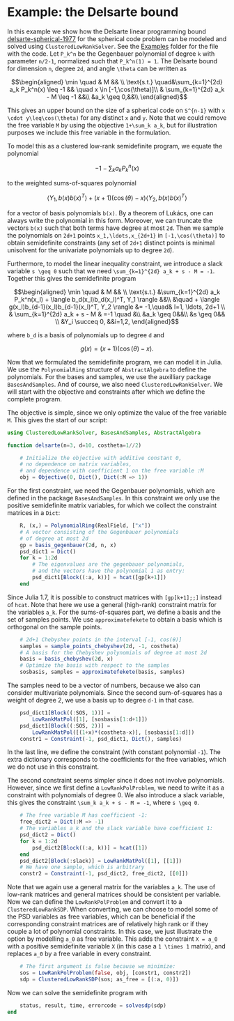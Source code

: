 # Example: the Delsarte bound

In this example we show how the Delsarte linear programming bound [delsarte-spherical-1977](@cite) for the spherical code problem can be modeled and solved using `ClusteredLowRankSolver`. See the [Examples](https://github.com/nanleij/ClusteredLowRankSolver.jl/tree/main/examples) folder for the file with the code. Let ``P_k^n`` be the Gegenbauer polynomial of degree ``k`` with parameter ``n/2-1``, normalized such that ``P_k^n(1) = 1``. The Delsarte bound for dimension ``n``, degree ``2d``, and angle ``\theta`` can be written as
```math
\begin{aligned}
    \min \quad & M && \\
    \text{s.t.} \quad&\sum_{k=1}^{2d} a_k P_k^n(x) \leq -1 && \quad x \in [-1,\cos(\theta)]\\
     & \sum_{k=1}^{2d} a_k  -  M \leq -1 &&\\
     &a_k \geq 0,&&\\
\end{aligned}
```
This gives an upper bound on the size of a spherical code on ``S^{n-1}`` with ``x \cdot y\leq\cos(\theta)`` for any distinct ``x`` and ``y``. Note that we could remove the free variable ``M`` by using the objective ``1+\sum_k a_k``, but for illustration purposes we include this free variable in the formulation.

To model this as a clustered low-rank semidefinite program, we equate the polynomial
```math
- 1 - \sum_k a_k P^n_k(x)
```
to the weighted sums-of-squares polynomial
```math
\langle Y_1,b(x)b(x)^T \rangle + (x+1)(\cos(\theta)-x) \langle Y_2,b(x)b(x)^T\rangle
```
for a vector of basis polynomials ``b(x)``. By a theorem of Lukács, one can always write the polynomial in this form. Moreover, we can truncate the vectors ``b(x)`` such that both terms have degree at most ``2d``. Then we sample the polynomials on ``2d+1`` points ``x_1,\ldots,x_{2d+1}`` in ``[-1,\cos(\theta)]`` to obtain semidefinite constraints (any set of ``2d+1`` distinct points is minimal unisolvent for the univariate polynomials up to degree ``2d``).

Furthermore, to model the linear inequality constraint, we introduce a slack variable ``s \geq 0`` such that we need ``\sum_{k=1}^{2d} a_k + s - M = -1``.
Together this gives the semidefinite program
```math
\begin{aligned}
    \min \quad & M && \\
    \text{s.t.} &\sum_{k=1}^{2d} a_k P_k^n(x_l) + \langle b_d(x_l)b_d(x_l)^T, Y_1 \rangle &&\\
    &\quad + \langle g(x_l)b_{d-1}(x_l)b_{d-1}(x_l)^T, Y_2 \rangle &= -1,\quad& l=1, \ldots, 2d+1 \\
     & \sum_{k=1}^{2d} a_k + s - M & =-1 \quad &\\
     &a_k \geq 0&&\\
     &s \geq 0&& \\
     &Y_i \succeq 0, &&i=1,2,
\end{aligned}
```
where ``b_d`` is a basis of polynomials up to degree ``d`` and
```math
g(x) = (x+1)(\cos(\theta)-x).
```

Now that we formulated the semidefinite program, we can model it in Julia.
We use the `PolynomialRing` structure of `AbstractAlgebra` to define the polynomials. For the bases and samples, we use the auxilliary package `BasesAndSamples`. And of course, we also need `ClusteredLowRankSolver`.
We will start with the objective and constraints after which we define the complete program.

The objective is simple, since we only optimize the value of the free variable ``M``. This gives the start of our script:
```julia
using ClusteredLowRankSolver, BasesAndSamples, AbstractAlgebra

function delsarte(n=3, d=10, costheta=1//2)

    # Initialize the objective with additive constant 0,
    # no dependence on matrix variables,
    # and dependence with coefficient 1 on the free variable :M
    obj = Objective(0, Dict(), Dict(:M => 1))

```
For the first constraint, we need the Gegenbauer polynomials, which are  defined in the package `BasesAndSamples`. In this constraint we only use the positive semidefinite matrix variables, for which we collect the constraint matrices in a `Dict`:
```julia
    R, (x,) = PolynomialRing(RealField, ["x"])
    # A vector consisting of the Gegenbauer polynomials
    # of degree at most 2d
    gp = basis_gegenbauer(2d, n, x)
    psd_dict1 = Dict()
    for k = 1:2d
        # The eigenvalues are the gegenbauer polynomials,
        # and the vectors have the polynomial 1 as entry:
        psd_dict1[Block((:a, k))] = hcat([gp[k+1]])
    end
```
Since Julia 1.7, it is possible to construct matrices with ``[gp[k+1];;]`` instead of ``hcat``. Note that here we use a general (high-rank) constraint matrix for the variables ``a_k``.
For the sums-of-squares part, we define a basis and the set of samples points. We use `approximatefekete` to obtain a basis which is orthogonal on the sample points.
```julia
    # 2d+1 Chebyshev points in the interval [-1, cos(θ)]
    samples = sample_points_chebyshev(2d, -1, costheta)
    # A basis for the Chebyshev polynomials of degree at most 2d
    basis = basis_chebyshev(2d, x)
    # Optimize the basis with respect to the samples
    sosbasis, samples = approximatefekete(basis, samples)
```
The samples need to be a vector of numbers, because we also can consider multivariate polynomials.
Since the second sum-of-squares has a weight of degree 2, we use a basis up to degree ``d-1`` in that case.
```julia
    psd_dict1[Block((:SOS, 1))] =
        LowRankMatPol([1], [sosbasis[1:d+1]])
    psd_dict1[Block((:SOS, 2))] =
        LowRankMatPol([(1+x)*(costheta-x)], [sosbasis[1:d]])
    constr1 = Constraint(-1, psd_dict1, Dict(), samples)
```
In the last line, we define the constraint (with constant polynomial ``-1``). The extra dictionary corresponds to the coefficients for the free variables, which we do not use in this constraint.

The second constraint seems simpler since it does not involve polynomials. However, since we first define a `LowRankPolProblem`, we need to write it as a constraint with polynomials of degree 0. We also introduce a slack variable, this gives the constraint ``\sum_k a_k + s - M = -1``, where ``s \geq 0``.
```julia
    # The free variable M has coefficient -1:
    free_dict2 = Dict(:M => -1)
    # The variables a_k and the slack variable have coefficient 1:
    psd_dict2 = Dict()
    for k = 1:2d
        psd_dict2[Block((:a, k))] = hcat([1])
    end
    psd_dict2[Block(:slack)] = LowRankMatPol([1], [[1]])
    # We have one sample, which is arbitrary
    constr2 = Constraint(-1, psd_dict2, free_dict2, [[0]])
```
Note that we again use a general matrix for the variables ``a_k``. The use of low-rank matrices and general matrices should be consistent per variable.
Now we can define the `LowRankPolProblem` and convert it to a `ClusteredLowRankSDP`. When converting, we can choose to model some of the PSD variables as free variables, which can be beneficial if the corresponding constraint matrices are of relatively high rank or if they couple a lot of polynomial constraints. In this case, we just illustrate the option by modelling ``a_0`` as free variable. This adds the constraint ``X = a_0`` with a positive semidefinite variable ``X`` (in this case a ``1 \times 1`` matrix), and replaces ``a_0`` by a free variable in every constraint.
```julia
    # The first argument is false because we minimize:
    sos = LowRankPolProblem(false, obj, [constr1, constr2])
    sdp = ClusteredLowRankSDP(sos; as_free = [(:a, 0)])
```
Now we can solve the semidefinite program with
```julia
    status, result, time, errorcode = solvesdp(sdp)
end
```
